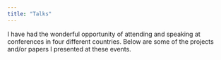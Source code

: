 ```yaml
---
title: "Talks"
---
```


I have had the wonderful opportunity of attending and speaking at conferences in
four different countries. Below are some of the projects and/or papers I
presented at these events.
